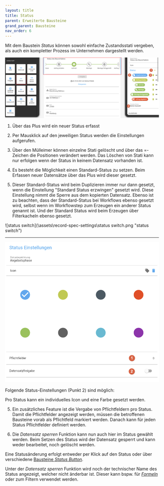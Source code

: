 ```yaml
---
layout: title
title: Status
parent: Erweiterte Bausteine
grand_parent: Bausteine
nav_order: 6
---
```


Mit dem Baustein _Status_ können sowohl einfache Zustandsstati vergeben, als auch ein kompletter Prozess im
Unternehmen dargestellt werden.

![status1](\assets\record-spec-settings\1status.png 'status1')

1. Über das Plus wird ein neuer Status erfasst

2. Per Mausklick auf den jeweiligen Status werden die Einstellungen aufgerufen.

3. Über den Mülleimer können einzelne Stati gelöscht und über das =-Zeichen die Positionen verändert werden. Das Löschen von Stati kann nur erfolgen wenn der Status in keinem Datensatz vorhanden ist.

4. Es besteht die Möglichkeit einen Standard-Status zu setzen. Beim Erfassen neuer Datensätze über das Plus wird dieser gesetzt.

5. Dieser Standard-Status wird beim Duplizieren immer nur dann gesetzt, wenn die Einstellung "Standard Status erzwingen" gesetzt wird.
   Diese Einstellung nimmt die Sperre aus dem kopierten Datensatz.
   Ebenso ist zu beachten, dass der Standard-Status bei Workflows ebenso gesetzt wird, selbst wenn im Workflowstep zum Erzeugen ein anderer Status genannt ist.
   Und der Standard Status wird beim Erzeugen über Filterkacheln ebenso gesetzt.

![status switch](\assets\record-spec-settings\status switch.png "status switch")

---

![status2](\assets\record-spec-settings\2status.png 'status2')

Folgende Status-Einstellungen (Punkt 2) sind möglich:

Pro Status kann ein individuelles Icon und eine Farbe gesetzt werden.

5. Ein zusätzliches Feature ist die Vergabe von Pflichtfeldern pro Status. Damit die Pflichtfelder angezeigt werden, müssen
   die betroffenen Bausteine vorab als Pflichtfeld markiert werden. Danach kann für jeden Status Pflichtfelder definiert werden.

6. Die _Datensatz sperren_ Funktion kann nun auch hier im Status gewählt werden. Beim Setzen des Status wird der Datensatz
   gesperrt und kann weder bearbeitet, noch gelöscht werden.

Eine Statusänderung erfolgt entweder per Klick auf den Status oder über verschiedene [Bausteine _Status Button_](/docs/record-spec-settings/grand-child-expanded/button-status.html).

Unter der _Datensatz sperren_ Funktion wird noch der technischer Name des Status angezeigt, welcher nicht änderbar ist. Dieser kann bspw. für [_Formeln_](/docs/formulary/formulary.html) oder zum Filtern verwendet werden.
